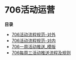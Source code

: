 # 706活动运营
**目录**

- [706活动流程规范-对外](706活动流程规范-对外.md)
- [706活动流程规范-对内](706活动流程规范-对内.md)
- [706一周活动推送_模版](706一周活动推送_模版.md)
- [706每周三活动推送流程及规则](706每周三活动推送流程及规则.md)
